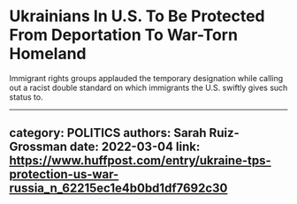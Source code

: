 # Ukrainians In U.S. To Be Protected From Deportation To War-Torn Homeland

Immigrant rights groups applauded the temporary designation while calling out a racist double standard on which immigrants the U.S. swiftly gives such status to.

---
category: POLITICS
authors: Sarah Ruiz-Grossman
date: 2022-03-04
link: https://www.huffpost.com/entry/ukraine-tps-protection-us-war-russia_n_62215ec1e4b0bd1df7692c30
---
